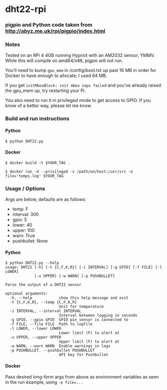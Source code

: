 # dht22-rpi

### pigpio and Python code taken from http://abyz.me.uk/rpi/pigpio/index.html

### Notes

Tested on an RPi 4 4GB running Hypriot with an AM2032 sensor, YMMV. While this will compile on amd64/x86, pigpio will not run.

You'll need to bump `gpu_mem` in /config/boot.txt up past 16 MB in order for Docker to have enough to allocate; I used 64 MB.

If you get `initMboxBlock: init mbox zaps failed` and you've already raised the gpu_mem up, try restarting your Pi.

You also need to run it in privileged mode to get access to GPIO. If you know of a better way, please let me know.

### Build and run instructions

#### Python

`$ python DHT22.py`

#### Docker

`$ docker build -t $YOUR_TAG .`

`$ docker run -d --privileged -v /path/on/host:/usr/src -e file='temps.log' $YOUR_TAG`

### Usage / Options

Args are below, defaults are as follows:

* temp: F
* interval: 300
* gpio: 5
* lower: 40
* upper: 100
* warn: True
* pushbullet: None

#### Python
```
$ python DHT22.py --help
usage: DHT22 [-h] [-t {C,F,K,R}] [-i INTERVAL] [-g GPIO] [-f FILE] [-l LOWER]
             [-u UPPER] [-w WARN] [-p PUSHBULLET]

Parse the output of a DHT22 sensor

optional arguments:
  -h, --help            show this help message and exit
  -t {C,F,K,R}, --temp {C,F,K,R}
                        Unit for temperature
  -i INTERVAL, --interval INTERVAL
                        Interval between logging in seconds
  -g GPIO, --gpio GPIO  GPIO pin sensor is connected to
  -f FILE, --file FILE  Path to logfile
  -l LOWER, --lower LOWER
                        Lower limit (F) to alert at
  -u UPPER, --upper UPPER
                        Upper limit (F) to alert at
  -w WARN, --warn WARN  Enable warnings in logs
  -p PUSHBULLET, --pushbullet PUSHBULLET
                        API key for Pushbullet
```

#### Docker

Pass desired long-form args from above as environment variables as seen in the run example, using `-e file=...`
